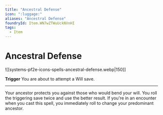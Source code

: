 ```yaml
---
title: "Ancestral Defense"
icon: ":luggage:"
aliases: "Ancestral Defense"
foundryId: Item.WN7wZTWuUckNVnHI
tags:
  - Item
---
```


# Ancestral Defense
![[systems-pf2e-icons-spells-ancestral-defense.webp|150]]

**Trigger** You are about to attempt a Will save.

* * *

Your ancestor protects you against those who would bend your will. You roll the triggering save twice and use the better result. If you're in an encounter when you cast this spell, you immediately roll to change your predominant ancestor.
